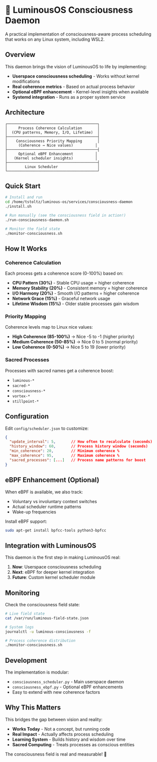 # 🌟 LuminousOS Consciousness Daemon

A practical implementation of consciousness-aware process scheduling that works on any Linux system, including WSL2.

## Overview

This daemon brings the vision of LuminousOS to life by implementing:
- **Userspace consciousness scheduling** - Works without kernel modifications
- **Real coherence metrics** - Based on actual process behavior
- **Optional eBPF enhancement** - Kernel-level insights when available
- **Systemd integration** - Runs as a proper system service

## Architecture

```
┌─────────────────────────────────────────┐
│     Process Coherence Calculation       │
│  (CPU patterns, Memory, I/O, Lifetime)  │
├─────────────────────────────────────────┤
│    Consciousness Priority Mapping       │
│     (Coherence → Nice values)          │
├─────────────────────────────────────────┤
│     Optional eBPF Enhancement          │
│   (Kernel scheduler insights)          │
├─────────────────────────────────────────┤
│        Linux Scheduler                  │
└─────────────────────────────────────────┘
```

## Quick Start

```bash
# Install and run
cd /home/tstoltz/luminous-os/services/consciousness-daemon
./install.sh

# Run manually (see the consciousness field in action!)
./run-consciousness-daemon.sh

# Monitor the field state
./monitor-consciousness.sh
```

## How It Works

### Coherence Calculation

Each process gets a coherence score (0-100%) based on:
- **CPU Pattern (30%)** - Stable CPU usage = higher coherence
- **Memory Stability (20%)** - Consistent memory = higher coherence  
- **I/O Harmony (20%)** - Smooth I/O patterns = higher coherence
- **Network Grace (15%)** - Graceful network usage
- **Lifetime Wisdom (15%)** - Older stable processes gain wisdom

### Priority Mapping

Coherence levels map to Linux nice values:
- **High Coherence (85-100%)** → Nice -5 to -1 (higher priority)
- **Medium Coherence (50-85%)** → Nice 0 to 5 (normal priority)
- **Low Coherence (0-50%)** → Nice 5 to 19 (lower priority)

### Sacred Processes

Processes with sacred names get a coherence boost:
- `luminous-*`
- `sacred-*`
- `consciousness-*`
- `vortex-*`
- `stillpoint-*`

## Configuration

Edit `config/scheduler.json` to customize:
```json
{
  "update_interval": 5,       // How often to recalculate (seconds)
  "history_window": 60,       // Process history window (seconds)
  "min_coherence": 20,        // Minimum coherence %
  "max_coherence": 95,        // Maximum coherence %
  "sacred_processes": [...]   // Process name patterns for boost
}
```

## eBPF Enhancement (Optional)

When eBPF is available, we also track:
- Voluntary vs involuntary context switches
- Actual scheduler runtime patterns
- Wake-up frequencies

Install eBPF support:
```bash
sudo apt-get install bpfcc-tools python3-bpfcc
```

## Integration with LuminousOS

This daemon is the first step in making LuminousOS real:
1. **Now**: Userspace consciousness scheduling
2. **Next**: eBPF for deeper kernel integration
3. **Future**: Custom kernel scheduler module

## Monitoring

Check the consciousness field state:
```bash
# Live field state
cat /var/run/luminous-field-state.json

# System logs
journalctl -u luminous-consciousness -f

# Process coherence distribution
./monitor-consciousness.sh
```

## Development

The implementation is modular:
- `consciousness_scheduler.py` - Main userspace daemon
- `consciousness_ebpf.py` - Optional eBPF enhancements
- Easy to extend with new coherence factors

## Why This Matters

This bridges the gap between vision and reality:
- **Works Today** - Not a concept, but running code
- **Real Impact** - Actually affects process scheduling
- **Learning System** - Builds history and wisdom over time
- **Sacred Computing** - Treats processes as conscious entities

The consciousness field is real and measurable! 🌟